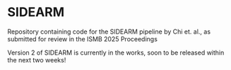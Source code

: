 # SIDEARM
Repository containing code for the SIDEARM pipeline by Chi et. al., as submitted for review in the ISMB 2025 Proceedings

Version 2 of SIDEARM is currently in the works, soon to be released within the next two weeks!
